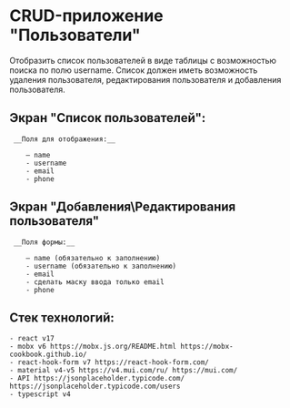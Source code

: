 
# CRUD-приложение "Пользователи"

Отобразить список пользователей в виде таблицы с возможностью поиска по полю username.
Список должен иметь возможность удаления пользователя, редактирования пользователя и добавления пользователя.


## Экран "Cписок пользователей":

	 __Поля для отображения:__

		– name
		- username
		- email
		- phone

## Экран "Добавления\Редактирования пользователя"

	 __Поля формы:__

		– name (обязательно к заполнению)
		- username (обязательно к заполнению)
		- email
		- сделать маску ввода только email
		- phone

## Стек технологий:

	- react v17
	- mobx v6 https://mobx.js.org/README.html https://mobx-cookbook.github.io/
	- react-hook-form v7 https://react-hook-form.com/
	- material v4-v5 https://v4.mui.com/ru/ https://mui.com/
	- API https://jsonplaceholder.typicode.com/ https://jsonplaceholder.typicode.com/users
	- typescript v4 

